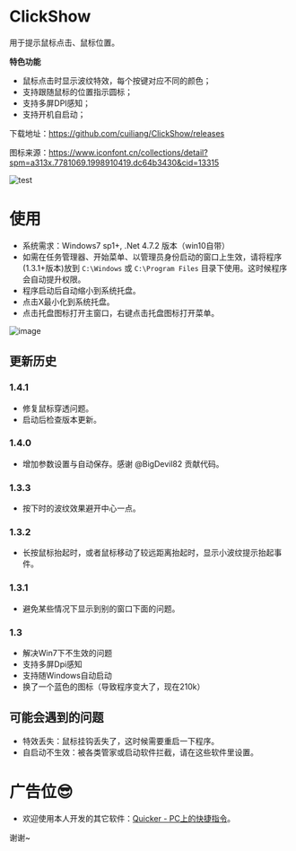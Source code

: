 # ClickShow
用于提示鼠标点击、鼠标位置。

**特色功能**
- 鼠标点击时显示波纹特效，每个按键对应不同的颜色；
- 支持跟随鼠标的位置指示圆标；
- 支持多屏DPI感知；
- 支持开机自启动；


下载地址：https://github.com/cuiliang/ClickShow/releases

图标来源：https://www.iconfont.cn/collections/detail?spm=a313x.7781069.1998910419.dc64b3430&cid=13315


![test](https://user-images.githubusercontent.com/1972649/122925974-f17ead00-d399-11eb-9c57-9b2f14dd5973.gif)



# 使用
- 系统需求：Windows7 sp1+, .Net 4.7.2 版本（win10自带）
- 如需在任务管理器、开始菜单、以管理员身份启动的窗口上生效，请将程序(1.3.1+版本)放到 `C:\Windows` 或 `C:\Program Files` 目录下使用。这时候程序会自动提升权限。
- 程序启动后自动缩小到系统托盘。
- 点击X最小化到系统托盘。
- 点击托盘图标打开主窗口，右键点击托盘图标打开菜单。


![image](https://user-images.githubusercontent.com/1972649/129450207-45174d8b-89ad-489c-876b-a2bc657e5417.png)




## 更新历史

### 1.4.1
- 修复鼠标穿透问题。
- 启动后检查版本更新。

### 1.4.0
- 增加参数设置与自动保存。感谢 @BigDevil82 贡献代码。

### 1.3.3
- 按下时的波纹效果避开中心一点。

### 1.3.2
- 长按鼠标抬起时，或者鼠标移动了较远距离抬起时，显示小波纹提示抬起事件。

### 1.3.1
- 避免某些情况下显示到别的窗口下面的问题。

### 1.3
- 解决Win7下不生效的问题
- 支持多屏Dpi感知
- 支持随Windows自动启动
- 换了一个蓝色的图标（导致程序变大了，现在210k）

## 可能会遇到的问题
- 特效丢失：鼠标挂钩丢失了，这时候需要重启一下程序。
- 自启动不生效：被各类管家或启动软件拦截，请在这些软件里设置。

   

# 广告位😎
- 欢迎使用本人开发的其它软件：[Quicker - PC上的快捷指令](https://getquicker.net/)。


谢谢~


